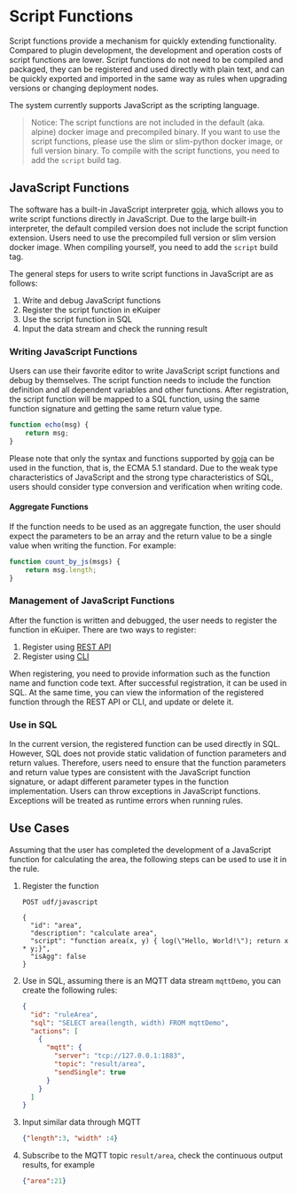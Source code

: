 # Script Functions

Script functions provide a mechanism for quickly extending functionality. Compared to plugin development, the development and operation costs of script functions are lower. Script functions do not need to be compiled and packaged, they can be registered and used directly with plain text, and can be quickly exported and imported in the same way as rules when upgrading versions or changing deployment nodes.

The system currently supports JavaScript as the scripting language.

> Notice:
> The script functions are not included in the default (aka. alpine) docker image and precompiled binary. If you want to
use the script functions, please use the slim or slim-python docker image, or full version binary. To compile with the
script functions, you need to add the `script` build tag.

## JavaScript Functions

The software has a built-in JavaScript interpreter [goja](https://github.com/dop251/goja), which allows you to write script functions directly in JavaScript. Due to the large built-in interpreter, the default compiled version does not include the script function extension. Users need to use the precompiled full version or slim version docker image. When compiling yourself, you need to add the `script` build tag.

The general steps for users to write script functions in JavaScript are as follows:
1. Write and debug JavaScript functions
2. Register the script function in eKuiper
3. Use the script function in SQL
4. Input the data stream and check the running result

### Writing JavaScript Functions

Users can use their favorite editor to write JavaScript script functions and debug by themselves. The script function needs to include the function definition and all dependent variables and other functions. After registration, the script function will be mapped to a SQL function, using the same function signature and getting the same return value type.

```javascript
function echo(msg) {
    return msg;
}
```

Please note that only the syntax and functions supported by [goja](https://github.com/dop251/goja) can be used in the function, that is, the ECMA 5.1 standard. Due to the weak type characteristics of JavaScript and the strong type characteristics of SQL, users should consider type conversion and verification when writing code.

#### Aggregate Functions

If the function needs to be used as an aggregate function, the user should expect the parameters to be an array and the return value to be a single value when writing the function. For example:

```javascript
function count_by_js(msgs) {
    return msg.length;
}
```

### Management of JavaScript Functions

After the function is written and debugged, the user needs to register the function in eKuiper. There are two ways to register:
1. Register using [REST API](../../api/restapi/udf.md)
2. Register using [CLI](../../api/cli/scripts.md)

When registering, you need to provide information such as the function name and function code text. After successful registration, it can be used in SQL. At the same time, you can view the information of the registered function through the REST API or CLI, and update or delete it.

### Use in SQL

In the current version, the registered function can be used directly in SQL. However, SQL does not provide static validation of function parameters and return values. Therefore, users need to ensure that the function parameters and return value types are consistent with the JavaScript function signature, or adapt different parameter types in the function implementation. Users can throw exceptions in JavaScript functions. Exceptions will be treated as runtime errors when running rules.

## Use Cases

Assuming that the user has completed the development of a JavaScript function for calculating the area, the following steps can be used to use it in the rule.

1. Register the function

    ```http request
    POST udf/javascript

    {
      "id": "area",
      "description": "calculate area",
      "script": "function area(x, y) { log(\"Hello, World!\"); return x * y;}",
      "isAgg": false
    }
    ```

2. Use in SQL, assuming there is an MQTT data stream `mqttDemo`, you can create the following rules:

    ```json
    {
      "id": "ruleArea",
      "sql": "SELECT area(length, width) FROM mqttDemo",
      "actions": [
        {
          "mqtt": {
            "server": "tcp://127.0.0.1:1883",
            "topic": "result/area",
            "sendSingle": true
          }
        }
      ]
    }
    ```

3. Input similar data through MQTT

    ```json
    {"length":3, "width" :4}
    ```

4. Subscribe to the MQTT topic `result/area`, check the continuous output results, for example

    ```json
    {"area":21}
    ```
